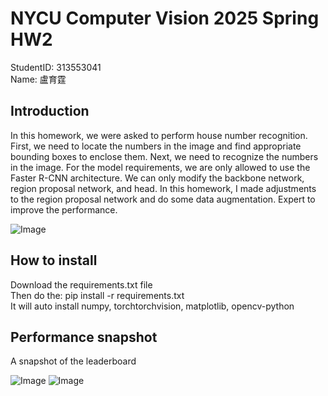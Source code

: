 # NYCU Computer Vision 2025 Spring HW2

StudentID: 313553041  
Name: 盧育霆


## Introduction

In this homework, we were asked to perform house number recognition. First, we need to locate the numbers in the image and find appropriate bounding boxes to enclose them. Next, we need to recognize the numbers in the image. For the model requirements, we are only allowed to use the Faster R-CNN architecture. We can only modify the backbone network, region proposal network, and head. In this homework, I made adjustments to the region proposal network and do some data augmentation. Expert to improve the performance.

![Image](https://github.com/user-attachments/assets/f3e3836d-16f4-40bf-a2b9-f6bd0161364d)


## How to install

Download the requirements.txt file  
Then do the: pip install -r requirements.txt  
It will auto install numpy, torchtorchvision, matplotlib, opencv-python  


## Performance snapshot
A snapshot of the leaderboard


![Image](https://github.com/user-attachments/assets/dce88b29-aeec-482e-8c92-a0b5d36ff761)
![Image](https://github.com/user-attachments/assets/ee9293af-addb-447e-a64f-b1e97cc32b75)
